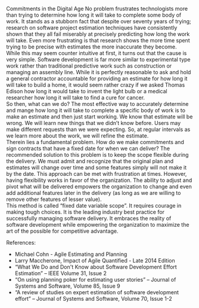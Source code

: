 Commitments in the Digital Age
No problem frustrates technologists more than trying to determine how long it will take to complete some body of work.  It stands as a stubborn fact that despite over seventy years of trying; research on software project estimation techniques have consistently shown that they all fail miserably at precisely predicting how long the work will take.  Even more frustrating is that research shows the more time spent trying to be precise with estimates the more inaccurate they become.  
While this may seem counter intuitive at first, it turns out that the cause is very simple.  Software development is far more similar to experimental type work rather than traditional predictive work such as construction or managing an assembly line.  While it is perfectly reasonable to ask and hold a general contractor accountable for providing an estimate for how long it will take to build a home, it would seem rather crazy if we asked Thomas Edison how long it would take to invent the light bulb or a medical researcher how long it will take to find a cure for cancer.  
So then, what can we do?  The most effective way to accurately determine and mange how long it will take to complete a specific body of work is to make an estimate and then just start working.  We know that estimate will be wrong. We will learn new things that we didn’t know before. Users may make different requests than we were expecting. So, at regular intervals as we learn more about the work, we will refine the estimate.   
Therein lies a fundamental problem.  How do we make commitments and sign contracts that have a fixed date for when we can deliver?  The recommended solution to this problem is to keep the scope flexible during the delivery.  We must admit and recognize that the original plan and estimates will change over time and some features simply will not make it by the date.  This approach can be met with frustration at times. However, having flexibility works in favor of the organization.  The ability to adjust and pivot what will be delivered empowers the organization to change and even add additional features later in the delivery (as long as we are willing to remove other features of lesser value).  
This method is called “fixed date variable scope”.  It requires courage in making tough choices. It is the leading industry best practice for successfully managing software delivery.  It embraces the reality of software development while empowering the organization to maximize the art of the possible for competitive advantage. 

References:
-	Michael Cohn - Agile Estimating and Planning
-	Larry Maccherone, Impact of Agile Quantified - Late 2014 Edition
-	 “What We Do and Don't Know about Software Development Effort Estimation” – IEEE Volume 31, Issue 2
-	“On using planning poker for estimating user stories” – Journal of Systems and Software, Volume 85, Issue 9
-	“A review of studies on expert estimation of software development effort” – Journal of Systems and Software, Volume 70, Issue 1-2

